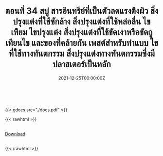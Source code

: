 ﻿---
linktitle: 34  สบู่ สารอินทรีย์ที่เป็นตัวลดแรงตึงผิว สิ่งปรุงแต่งที่ใช้ซักล้าง สิ่งปรุงแต่งที่ใช้หล่อลื่น ไขเทียม ไขปรุงแต่ง สิ่งปรุงแต่งที่ใช้ขัดเงาหรือขัดถู เทียนไข และของที่คล้ายกัน เพสต์สำหรับทำแบบ ไขที่ใช้ทางทันตกรรม สิ่งปรุงแต่งทางทันตกรรมซึ่งมีปลาสเตอร์เป็นหลัก

title:  ตอนที่ 34  สบู่ สารอินทรีย์ที่เป็นตัวลดแรงตึงผิว สิ่งปรุงแต่งที่ใช้ซักล้าง สิ่งปรุงแต่งที่ใช้หล่อลื่น ไขเทียม ไขปรุงแต่ง สิ่งปรุงแต่งที่ใช้ขัดเงาหรือขัดถู เทียนไข และของที่คล้ายกัน เพสต์สำหรับทำแบบ ไขที่ใช้ทางทันตกรรม สิ่งปรุงแต่งทางทันตกรรมซึ่งมีปลาสเตอร์เป็นหลัก
date: "2021-12-25T00:00:00Z"
lastmod: "2021-12-25T00:00:00Z"
draft: false
toc: false 
type: series 
categories: ["พิกัดศุลกากร"]
tags: ["รหัสสถิติ"]
authors: ["admin"]
menu:
  ts_2022:
    parent: รหัสสถิติสินค้า ฉบับปี 2565
    weight: 31

weight: 31
---

<br>

{{< gdocs src="./docs.pdf" >}}


{{< rawhtml >}}
<br>

<br>
<div class="article-tags">
<a class="badge badge-danger" href="./docs.pdf" target="_blank" id="download_files_new">Download</a>

</div>
<br>

{{< /rawhtml >}}
